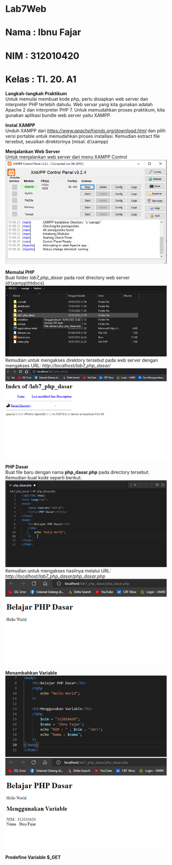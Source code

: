 # Lab7Web

# Nama  : Ibnu Fajar
# NIM   : 312010420
# Kelas : TI. 20. A1

**Langkah-langkah Praktikum**<br>
Untuk memulai membuat kode php, perlu disiapkan web server dan interpreter PHP terlebih dahulu. Web servar yang kita gunakan adalah Apache 2 dan interpreter PHP 7. Untuk memudahkan proses praktikum, kita gunakan aplikasi bundle web server yaitu XAMPP.<br>

**Instal XAMPP**<br>
Unduh XAMPP dari *https://www.apachefriends.org/download.html* dan pilih versi portable untuk memudahkan proses installasi. Kemudian extract file tersebut, seusikan direktorinya (misal: d:\xampp)<br>

**Menjalankan Web Server**<br>
Untuk menjalankan web server dari menu XAMPP Control<br>
![p](gambar/pertama.png)<br>

**Memulai PHP**<br>
Buat folder *lab7_php_dasar* pada root directory web server (d:\xampp\htdocs)<br>
![p](gambar/kedua.png)<br>
Kemudian untuk mengakses direktory tersebut pada web server dengan mengakses URL: *http://localhost/lab7_php_dasar/*<br>
![p](gambar/foto1.png)<br>

**PHP Dasar**<br>
Buat file baru dengan nama **php_dasar.php** pada directory tersebut. Kemudian buat kode seperti berikut.<br>
![p](gambar/foto2.png)<br>
Kemudian untuk mengakses hasilnya melalui URL: *http://localhost/lab7_php_dasar/php_dasar.php*
![p](gambar/foto3.png)<br>

**Menambahkan Variable**<br>
![p](gambar/foto4.png)<br>
![p](gambar/foto5.png)<br>

**Predefine Variable $_GET**<br>






















